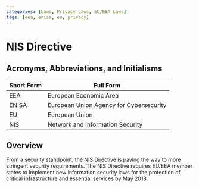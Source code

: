 ```yaml
---
categories: [Laws, Privacy Laws, EU/EEA Laws]
tags: [eea, enisa, eu, privacy]
---
```


# NIS Directive

## Acronyms, Abbreviations, and Initialisms

| Short Form | Full Form |
| - | - |
| EEA | European Economic Area |
| ENISA | European Union Agency for Cybersecurity |
| EU | European Union |
| NIS | Network and Information Security |

## Overview

From a security standpoint, the NIS Directive is paving the way to more stringent security requirements. The NIS Directive requires EU/EEA member states to implement new information security laws for the protection of critical infrastructure and essential services by May 2018.
